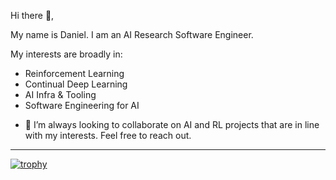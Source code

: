 Hi there 👋,

My name is Daniel. I am an AI Research Software Engineer.

My interests are broadly in:

  * Reinforcement Learning
  * Continual Deep Learning
  * AI Infra & Tooling
  * Software Engineering for AI

- 👯 I’m always looking to collaborate on AI and RL projects that are in line with my interests. Feel free to reach out.

---

[![trophy](https://github-profile-trophy.vercel.app/?username=dantp-ai&column=7)](https://github.com/dantp-ai)
